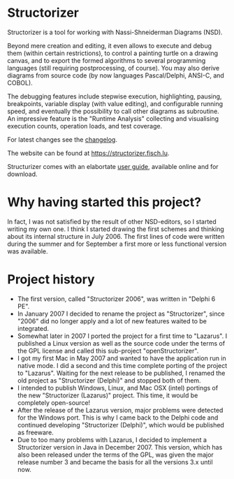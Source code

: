 # Structorizer

Structorizer is a tool for working with Nassi-Shneiderman Diagrams (NSD).

Beyond mere creation and editing, it even allows to execute and debug them (within certain restrictions), to control a painting turtle on a drawing canvas, and to export the formed algorithms to several programming languages (still requiring postprocessing, of course). You may also derive diagrams from source code (by now languages Pascal/Delphi, ANSI-C, and COBOL).

The debugging features include stepwise execution, highlighting, pausing, breakpoints, variable display (with value editing), and configurable running speed, and eventually the possibility to call other diagrams as subroutine.
An impressive feature is the "Runtime Analysis" collecting and visualising execution counts, operation loads, and test coverage.

For latest changes see the [changelog](https://github.com/fesch/Structorizer.Desktop/blob/master/src/lu/fisch/structorizer/gui/changelog.txt).

The website can be found at https://structorizer.fisch.lu.

Structurizer comes with an elabortate [user guide](https://help.structorizer.fisch.lu/index.php), available online and for download.



# Why having started this project?

In fact, I was not satisfied by the result of other NSD-editors, so I started writing my own one. I think I started drawing the first schemes and thinking about its internal structure in July 2006. The first lines of code were written during the summer and for September a first more or less functional version was available.


# Project history

* The first version, called "Structorizer 2006", was written in "Delphi 6 PE".
* In January 2007 I decided to rename the project as "Structorizer", since "2006" did no longer apply and a lot of new features waited to be integrated.
* Somewhat later in 2007 I ported the project for a first time to "Lazarus". I published a Linux version as well as the source code under the terms of the GPL license and called this sub-project "openStructorizer".
* I got my first Mac in May 2007 and wanted to have the application run in native mode. I did a second and this time complete porting of the project to "Lazarus". Waiting for the next release to be published, I renamed the old project as "Structorizer (Delphi)" and stopped both of them.
* I intended to publish Windows, Linux, and Mac OSX (intel) portings of the new "Structorizer (Lazarus)" project. This time, it would be completely open-source!
* After the release of the Lazarus version, major problems were detected for the Windows port. This is why I came back to the Delphi code and continued developing "Structorizer (Delphi)", which would be published as freeware.
* Due to too many problems with Lazarus, I decided to implement a Structorizer version in Java in December 2007. This version, which has also been released under the terms of the GPL, was given the major release number 3 and became the basis for all the versions 3.x until now.
